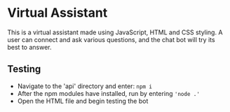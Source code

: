 # Virtual Assistant
This is a virtual assistant made using JavaScript, HTML and CSS styling. A user can connect and ask various questions, and the chat bot will try its best to answer.

## Testing
- Navigate to the 'api' directory and enter: ```npm i```
- After the npm modules have installed, run by entering ```'node .'```
- Open the HTML file and begin testing the bot
